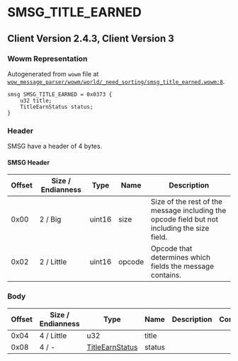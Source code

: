 # SMSG_TITLE_EARNED

## Client Version 2.4.3, Client Version 3

### Wowm Representation

Autogenerated from `wowm` file at [`wow_message_parser/wowm/world/_need_sorting/smsg_title_earned.wowm:8`](https://github.com/gtker/wow_messages/tree/main/wow_message_parser/wowm/world/_need_sorting/smsg_title_earned.wowm#L8).
```rust,ignore
smsg SMSG_TITLE_EARNED = 0x0373 {
    u32 title;
    TitleEarnStatus status;
}
```
### Header

SMSG have a header of 4 bytes.

#### SMSG Header

| Offset | Size / Endianness | Type   | Name   | Description |
| ------ | ----------------- | ------ | ------ | ----------- |
| 0x00   | 2 / Big           | uint16 | size   | Size of the rest of the message including the opcode field but not including the size field.|
| 0x02   | 2 / Little        | uint16 | opcode | Opcode that determines which fields the message contains.|

### Body

| Offset | Size / Endianness | Type | Name | Description | Comment |
| ------ | ----------------- | ---- | ---- | ----------- | ------- |
| 0x04 | 4 / Little | u32 | title |  |  |
| 0x08 | 4 / - | [TitleEarnStatus](titleearnstatus.md) | status |  |  |

